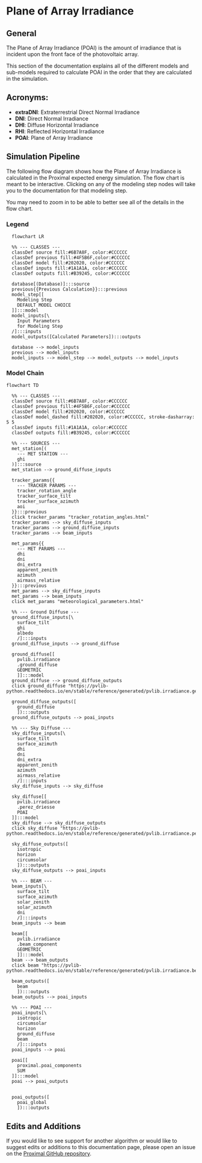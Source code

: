 # Plane of Array Irradiance

## General

The Plane of Array Irradiance (POAI) is the amount of irradiance that is incident upon the front face of the photovoltaic array.

This section of the documentation explains all of the different models and sub-models required to calculate POAI in the order that they are calculated in the simulation.

## Acronyms:
- **extraDNI**: Extraterrestrial Direct Normal Irradiance
- **DNI**: Direct Normal Irradiance
- **DHI**:  Diffuse Horizontal Irradiance
- **RHI**:  Reflected Horizontal Irradiance
- **POAI**: Plane of Array Irradiance




## Simulation Pipeline
The following flow diagram shows how the Plane of Array Irradiance is calculated in the Proximal expected energy simulation.  The flow chart is meant to be interactive.  Clicking on any of the modeling step nodes will take you to the documentation for that modeling step.

You may need to zoom in to be able to better see all of the details in the flow chart.

### Legend
```mermaid
  flowchart LR

  %% --- CLASSES ---
  classDef source fill:#6B7A8F, color:#CCCCCC
  classDef previous fill:#4F5B6F,color:#CCCCCC
  classDef model fill:#202020, color:#CCCCCC
  classDef inputs fill:#1A1A1A, color:#CCCCCC
  classDef outputs fill:#B39245, color:#CCCCCC

  database[(Database)]:::source
  previous{{Previous Calculation}}:::previous
  model_step[[
    Modeling Step
    DEFAULT MODEL CHOICE
  ]]:::model
  model_inputs[\
    Input Parameters
    for Modeling Step
  /]:::inputs
  model_outputs([Calculated Parameters]):::outputs

  database --> model_inputs
  previous --> model_inputs
  model_inputs --> model_step --> model_outputs --> model_inputs

```

### Model Chain
```mermaid
flowchart TD

  %% --- CLASSES ---
  classDef source fill:#6B7A8F, color:#CCCCCC
  classDef previous fill:#4F5B6F,color:#CCCCCC
  classDef model fill:#202020, color:#CCCCCC
  classDef model_dashed fill:#202020, color:#CCCCCC, stroke-dasharray: 5 5
  classDef inputs fill:#1A1A1A, color:#CCCCCC
  classDef outputs fill:#B39245, color:#CCCCCC

  %% --- SOURCES ---
  met_station[(
    --- MET STATION ---
    ghi
  )]:::source
  met_station --> ground_diffuse_inputs

  tracker_params{{
    --- TRACKER PARAMS ---
    tracker_rotation_angle
    tracker_surface_tilt
    tracker_surface_azimuth
    aoi
  }}:::previous
  click tracker_params "tracker_rotation_angles.html"
  tracker_params --> sky_diffuse_inputs
  tracker_params --> ground_diffuse_inputs
  tracker_params --> beam_inputs

  met_params{{
    --- MET PARAMS ---
    dhi
    dni
    dni_extra
    apparent_zenith
    azimuth
    airmass_relative
  }}:::previous
  met_params --> sky_diffuse_inputs
  met_params --> beam_inputs
  click met_params "meteorological_parameters.html"

  %% --- Ground Diffuse ---
  ground_diffuse_inputs[\
    surface_tilt
    ghi
    albedo
    /]:::inputs
  ground_diffuse_inputs --> ground_diffuse

  ground_diffuse[[
    pvlib.irradiance
    .ground_diffuse
    GEOMETRIC
    ]]:::model
  ground_diffuse --> ground_diffuse_outputs
  click ground_diffuse "https://pvlib-python.readthedocs.io/en/stable/reference/generated/pvlib.irradiance.get_ground_diffuse.html"

  ground_diffuse_outputs([
    ground_diffuse
    ]):::outputs
  ground_diffuse_outputs --> poai_inputs

  %% --- Sky Diffuse ---
  sky_diffuse_inputs[\
    surface_tilt
    surface_azimuth
    dhi
    dni
    dni_extra
    apparent_zenith
    azimuth
    airmass_relative
    /]:::inputs
  sky_diffuse_inputs --> sky_diffuse

  sky_diffuse[[
    pvlib.irradiance
    .perez_driesse
    POAI
  ]]:::model
  sky_diffuse --> sky_diffuse_outputs
  click sky_diffuse "https://pvlib-python.readthedocs.io/en/stable/reference/generated/pvlib.irradiance.perez_driesse.html#pvlib.irradiance.perez_driesse"

  sky_diffuse_outputs([
    isotropic
    horizon
    circumsolar
    ]):::outputs
  sky_diffuse_outputs --> poai_inputs

  %% --- BEAM ---
  beam_inputs[\
    surface_tilt
    surface_azimuth
    solar_zenith
    solar_azimuth
    dni
    /]:::inputs
  beam_inputs --> beam

  beam[[
    pvlib.irradiance
    .beam_component
    GEOMETRIC
    ]]:::model
  beam --> beam_outputs
  click beam "https://pvlib-python.readthedocs.io/en/stable/reference/generated/pvlib.irradiance.beam.html"

  beam_outputs([
    beam
    ]):::outputs
  beam_outputs --> poai_inputs

  %% --- POAI ---
  poai_inputs[\
    isotropic
    circumsolar
    horizon
    ground_diffuse
    beam
    /]:::inputs
  poai_inputs --> poai

  poai[[
    proximal.poai_components
    SUM
  ]]:::model
  poai --> poai_outputs


  poai_outputs([
    poai_global
    ]):::outputs
  ```


## Edits and Additions

If you would like to see support for another algorithm or would like to suggest edits or additions to this documentation page, please open an issue on the [Proximal GitHub repository](https://github.com/ProximalEnergy/docs-mdbook).
